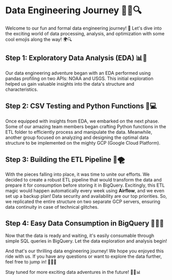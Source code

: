 # Data Engineering Journey 🚀🔧🔍

Welcome to our fun and formal data engineering journey! 🎉 Let's dive into the exciting world of data processing, analysis, and optimization with some cool emojis along the way! 🌍🔍

## Step 1: Exploratory Data Analysis (EDA) 📊🔬

Our data engineering adventure began with an EDA performed using pandas profiling on two APIs: NOAA and USGS. This initial exploration helped us gain valuable insights into the data's structure and characteristics.

## Step 2: CSV Testing and Python Functions 🐍💻

Once equipped with insights from EDA, we embarked on the next phase. Some of our amazing team members began crafting Python functions in the ETL folder to efficiently process and manipulate the data. Meanwhile, another group focused on analyzing and designing the optimal data structure to be implemented on the mighty GCP (Google Cloud Platform).

## Step 3: Building the ETL Pipeline 🚀🌪️

With the pieces falling into place, it was time to unite our efforts. We decided to create a robust ETL pipeline that would transform the data and prepare it for consumption before storing it in BigQuery. Excitingly, this ETL magic would happen automatically every week using <b>Airflow</b>, and we even set up a backup plan! Data security and availability are our top priorities. So, we replicated the entire structure on two separate GCP servers, ensuring data continuity in case of technical glitches.

## Step 4: Easy Data Consumption in BigQuery 🕵️‍♂️💡

Now that the data is ready and waiting, it's easily consumable through simple SQL queries in BigQuery. Let the data exploration and analysis begin!

And that's our thrilling data engineering journey! We hope you enjoyed this ride with us. If you have any questions or want to explore the data further, feel free to jump in! 🌟🚀🔧

Stay tuned for more exciting data adventures in the future! 🎉🌈📊